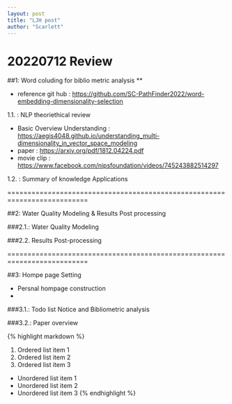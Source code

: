 ```yaml
---
layout: post
title: "LJH post"
author: "Scarlett"
---
```


20220712 Review  
==========================================================================
##1: Word coluding for biblio metric analysis **
  - reference git hub : https://github.com/SC-PathFinder2022/word-embedding-dimensionality-selection

1.1. : NLP theoriethical review 
  - Basic Overview Understanding : https://aegis4048.github.io/understanding_multi-dimensionality_in_vector_space_modeling
  - paper : https://arxiv.org/pdf/1812.04224.pdf
  - movie clip : https://www.facebook.com/nipsfoundation/videos/745243882514297

1.2. : Summary of knowledge Applications             

==========================================================================

##2: Water Quality Modeling & Results Post processing 

###2.1.: Water Quality Modeling

###2.2. Results Post-processing 

==========================================================================

##3: Hompe page Setting 
  - Persnal hompage construction 
  - 
###3.1.: Todo list Notice and Bibliometric analysis 

###3.2.: Paper overview  

{% highlight markdown %}
1. Ordered list item 1
2. Ordered list item 2
3. Ordered list item 3

* Unordered list item 1
* Unordered list item 2
* Unordered list item 3
{% endhighlight %}

